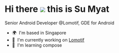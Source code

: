 Hi there ![](https://user-images.githubusercontent.com/18350557/176309783-0785949b-9127-417c-8b55-ab5a4333674e.gif) this is Su Myat
===============================================================================================================================
Senior Android Developer @Lomotif, GDE for Android

* 🌍  I'm based in Singapore
* 🚀  I'm currently working on [Lomotif](http://play.google.com/store/apps/details?id=com.lomotif.android&hl=en&gl=US)
* 🧠  I'm learning compose
